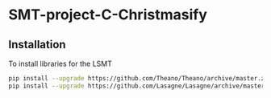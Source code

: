 # SMT-project-C-Christmasify

## Installation

To install libraries for the LSMT
```bash
pip install --upgrade https://github.com/Theano/Theano/archive/master.zip
pip install --upgrade https://github.com/Lasagne/Lasagne/archive/master.zip
```

